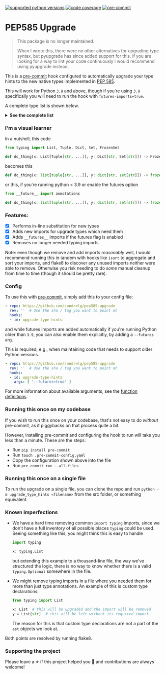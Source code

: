 [![supported python versions](https://img.shields.io/badge/python-3.8%2B-blue)]()
[![code coverage](https://codecov.io/gh/snok/pep585-upgrade/branch/master/graph/badge.svg?token=06RLJN3XNJ)](https://codecov.io/gh/snok/pep585-upgrade)
[![pre-commit](https://img.shields.io/badge/pre--commit-enabled-brightgreen?logo=pre-commit&logoColor=white)](https://github.com/pre-commit/pre-commit)

# PEP585 Upgrade

> This package is no longer maintained.
>
> When I wrote this, there were no other alternatives for upgrading type syntax,
> but pyupgrade has since added support for this.
> If you are looking for a way to lint your code continuously I would recommend using pyupgrade instead.


This is a [pre-commit](https://pre-commit.com/) hook configured to automatically upgrade your type hints
to the new native types implemented in [PEP 585](https://www.python.org/dev/peps/pep-0585/).

This will work for Python `3.8` and above, though if you're using `3.8` specifically you will need to run the hook with `futures-imports=true`.

A complete type list is shown below.
<details>
<summary><b>See the complete list</b></summary>

<br>

| Used to be     	            | Will be upgraded to  	                                |
|---------------------------    |-------------------------------------------    |
| typing.Tuple     	            |  tuple     	                                |
| typing.List      	            |  list      	                                |
| typing.Dict      	            |  dict      	                                |
| typing.Set       	            |  set       	                                |
| typing.FrozenSet 	            |  frozenset 	                                |
| typing.Type      	            |  type      	                                |
| typing.Deque                  |  collections.deque                            |
| typing.DefaultDict            |  collections.defaultdict                      |
| typing.OrderedDict            |  collections.OrderedDict                      |
| typing.Counter                |  collections.Counter                          |
| typing.ChainMap               |  collections.ChainMap                         |
| typing.Awaitable              |  collections.abc.Awaitable                    |
| typing.Coroutine              |  collections.abc.Coroutine                    |
| typing.AsyncIterable          |  collections.abc.AsyncIterable                |
| typing.AsyncIterator          |  collections.abc.AsyncIterator                |
| typing.AsyncGenerator         |  collections.abc.AsyncGenerator               |
| typing.Iterable               |  collections.abc.Iterable                     |
| typing.Iterator               |  collections.abc.Iterator                     |
| typing.Generator              |  collections.abc.Generator                    |
| typing.Reversible             |  collections.abc.Reversible                   |
| typing.Container              |  collections.abc.Container                    |
| typing.Collection             |  collections.abc.Collection                   |
| typing.Callable               |  collections.abc.Callable                     |
| typing.AbstractSet            |  collections.abc.Set     |
| typing.MutableSet             |  collections.abc.MutableSet                   |
| typing.Mapping                |  collections.abc.Mapping                      |
| typing.MutableMapping         |  collections.abc.MutableMapping               |
| typing.Sequence               |  collections.abc.Sequence                     |
| typing.MutableSequence        |  collections.abc.MutableSequence              |
| typing.ByteString             |  collections.abc.ByteString                   |
| typing.MappingView            |  collections.abc.MappingView                  |
| typing.KeysView               |  collections.abc.KeysView                     |
| typing.ItemsView              |  collections.abc.ItemsView                    |
| typing.ValuesView             |  collections.abc.ValuesView                   |
| typing.ContextManager         |  contextlib.AbstractContextManager            |
| typing.AsyncContextManager    |  contextlib.AbstractAsyncContextManager       |
| typing.re.Pattern             |  re.Pattern                                   |
| typing.re.Match               |  re.Match                                     |

</details>

### I'm a visual learner

In a nutshell, this code

```python
from typing import List, Tuple, Dict, Set, FrozenSet

def do_thing(x: List[Tuple[str, ...]], y: Dict[str, Set[str]]) -> FrozenSet:
```

becomes this

```python
def do_thing(x: list[tuple[str, ...]], y: dict[str, set[str]]) -> frozenset:
```

or this, if you're running python < 3.9 or enable the futures option

```python
from __future__ import annotations

def do_thing(x: list[tuple[str, ...]], y: dict[str, set[str]]) -> frozenset:
```

### Features:
- [x] Performs in-line substitution for new types
- [x] Adds new imports for upgrade types which need them
- [x] Adds `__futures__` imports if the futures flag is enabled
- [x] Removes no longer needed typing imports

Note: even though we remove and add imports *reasonably* well, I would
recommend running this in tandem with hooks like `isort` to aggregate
and sort your imports, and flake8 to discover any unused imports neither were able to remove.
Otherwise you risk needing to do *some* manual cleanup
from time to time (though it should be pretty rare).

### Config

To use this with [pre-commit](https://pre-commit.com/), simply add this to your config file:

```yaml
- repo: https://github.com/sondrelg/pep585-upgrade
  rev: ''  # Use the sha / tag you want to point at
  hooks:
  - id: upgrade-type-hints
```

and while futures imports are added automatically if you're running Python older than `3.9`,
you can also enable them explicitly, by adding a `--futures` arg.

This is required, e.g., when maintaining code that needs to support older Python versions.

```yaml
- repo: https://github.com/sondrelg/pep585-upgrade
  rev: ''  # Use the sha / tag you want to point at
  hooks:
  - id: upgrade-type-hints
    args: [ '--futures=true' ]
```

For more information about available arguments, see the [function definitions](https://github.com/sondrelg/pep585-upgrade/blob/master/src/upgrade_type_hints/update.py#L95).

### Running this once on my codebase

If you wish to run this once on your codebase, that's not easy to do *without* pre-commit, as it piggybacks on that process quite a bit.

However, installing pre-commit and configuring the hook to run will take you less than a minute. These are the steps:

- Run `pip install pre-commit`
- Run `touch .pre-commit-config.yaml`
- Copy the configuration shown above into the file
- Run `pre-commit run --all-files`

### Running this once on a single file

To run the upgrade on a single file, you can clone the repo
and run `python -m upgrade_type_hints <filename>` from the src folder, or
something equivalent.

### Known imperfections

- We have a hard time removing common `import typing` imports, since we don't have a full inventory of all possible places `typing` could be used. Seeing something like this, you might think this is easy to handle

    ```python
    import typing

    x: typing.List
    ```

    but extending this example to a thousand-line file, the way we've structured the logic, there is no way to know whether there is a valid `typing.Optional` somewhere in the file.
- We might remove typing imports in a file where you needed them for more than just type annotations.
  An example of this is custom type declarations:

    ```python
    from typing import List

    x: List  # this will be upgraded and the import will be removed
    y = List[str]  # this will be left without its required import
    ```

  The reason for this is that custom type declarations are not a part
  of the `ast` objects we look at.

Both points are resolved by running flake8.

### Supporting the project


Please leave a ✭ if this project helped you 👏 and contributions are always welcome!
